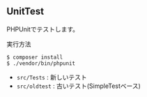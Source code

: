 ## UnitTest

PHPUnitでテストします。

実行方法

```shell
$ composer install
$ ./vendor/bin/phpunit
```

* `src/Tests` : 新しいテスト
* `src/oldtest`    : 古いテスト(SimpleTestベース)

